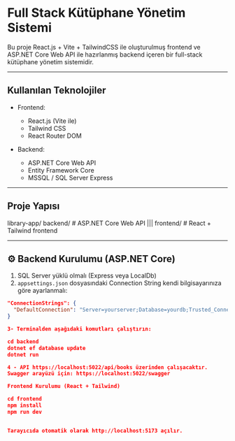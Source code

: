 # Full Stack Kütüphane Yönetim Sistemi

Bu proje React.js + Vite + TailwindCSS ile oluşturulmuş frontend ve ASP.NET Core Web API ile hazırlanmış backend içeren bir full-stack kütüphane yönetim sistemidir.

---

##  Kullanılan Teknolojiler

- Frontend:
  - React.js (Vite ile)
  - Tailwind CSS
  - React Router DOM

- Backend:
  - ASP.NET Core Web API
  - Entity Framework Core
  - MSSQL / SQL Server Express

---

## Proje Yapısı
library-app/ backend/ # ASP.NET Core Web API ||| frontend/ # React + Tailwind frontend


---

## ⚙️ Backend Kurulumu (ASP.NET Core)

1. SQL Server yüklü olmalı (Express veya LocalDb)
2. `appsettings.json` dosyasındaki Connection String kendi bilgisayarınıza göre ayarlanmalı:

```json
"ConnectionStrings": {
  "DefaultConnection": "Server=yourserver;Database=yourdb;Trusted_Connection=True;"
}

3- Terminalden aşağıdaki komutları çalıştırın:

cd backend
dotnet ef database update
dotnet run

4 - API https://localhost:5022/api/books üzerinden çalışacaktır.
Swagger arayüzü için: https://localhost:5022/swagger

Frontend Kurulumu (React + Tailwind)

cd frontend
npm install
npm run dev


Tarayıcıda otomatik olarak http://localhost:5173 açılır.
